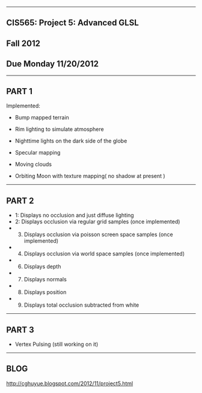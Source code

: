 ﻿-------------------------------------------------------------------------------
CIS565: Project 5: Advanced GLSL
-------------------------------------------------------------------------------
Fall 2012
-------------------------------------------------------------------------------
Due Monday 11/20/2012
------------------------------------------------------------------------------

-------------------------------------------------------------------------------
PART 1 
-------------------------------------------------------------------------------
Implemented:

* Bump mapped terrain
* Rim lighting to simulate atmosphere
* Nighttime lights on the dark side of the globe
* Specular mapping
* Moving clouds


* Orbiting Moon with texture mapping( no shadow at present )

-------------------------------------------------------------------------------
PART 2
-------------------------------------------------------------------------------

* 1: Displays no occlusion and just diffuse lighting
* 2: Displays occlusion via regular grid samples (once implemented)
* 3. Displays occlusion via poisson screen space samples (once implemented)
* 4. Displays occlusion via world space samples (once implemented)
* 6. Displays depth
* 7. Displays normals
* 8. Displays position
* 9. Displays total occlusion subtracted from white


-------------------------------------------------------------------------------
PART 3 
-------------------------------------------------------------------------------

* Vertex Pulsing (still working on it)

-------------------------------------------------------------------------------
BLOG
-------------------------------------------------------------------------------
http://cghuyue.blogspot.com/2012/11/project5.html